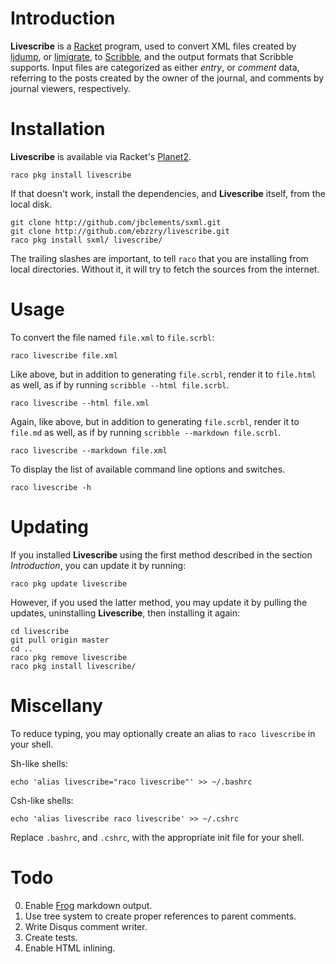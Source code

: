 # Introduction

__Livescribe__ is a [Racket](http://racket-lang.org) program, used to
convert XML files created by
[ljdump](https://github.com/ghewgill/ljdump), or
[ljmigrate](https://github.com/ceejbot/ljmigrate), to
[Scribble](http://docs.racket-lang.org/scribble/), and the output
formats that Scribble supports. Input files are
categorized as either *entry*, or *comment* data, referring to the
posts created by the owner of the journal, and comments by journal
viewers, respectively.


# Installation

__Livescribe__ is available via Racket's
[Planet2](http://pkg.racket-lang.org).

```
raco pkg install livescribe
```

If that doesn't work, install the dependencies, and __Livescribe__
itself, from the local disk.

```
git clone http://github.com/jbclements/sxml.git
git clone http://github.com/ebzzry/livescribe.git
raco pkg install sxml/ livescribe/
```

The trailing slashes are important, to tell `raco` that you are
installing from local directories. Without it, it will try to fetch
the sources from the internet.


# Usage

To convert the file named `file.xml` to `file.scrbl`:

```
raco livescribe file.xml
```

Like above, but in addition to generating `file.scrbl`, render it to
`file.html` as well, as if by running `scribble --html file.scrbl`.

```
raco livescribe --html file.xml
```

Again, like above, but in addition to generating `file.scrbl`, render
it to `file.md` as well, as if by running `scribble --markdown
file.scrbl`.

```
raco livescribe --markdown file.xml
```


To display the list of available command line options and switches.

```
raco livescribe -h
```


# Updating

If you installed __Livescribe__ using the first method described in the
section *Introduction*, you can update it by running:

```
raco pkg update livescribe
```

However, if you used the latter method, you may update it by pulling
the updates, uninstalling __Livescribe__, then installing it
again:

```
cd livescribe
git pull origin master
cd ..
raco pkg remove livescribe
raco pkg install livescribe/
```


# Miscellany

To reduce typing, you may optionally create an alias to `raco
livescribe` in your shell.

Sh-like shells:
```
echo 'alias livescribe="raco livescribe"' >> ~/.bashrc
```

Csh-like shells:
```
echo 'alias livescribe raco livescribe' >> ~/.cshrc
```

Replace `.bashrc`, and `.cshrc`, with the appropriate init file for
your shell.


# Todo

0. Enable [Frog](https://github.com/greghendershott/frog) markdown output.
0. Use tree system to create proper references to parent comments.
0. Write Disqus comment writer.
0. Create tests.
0. Enable HTML inlining.
